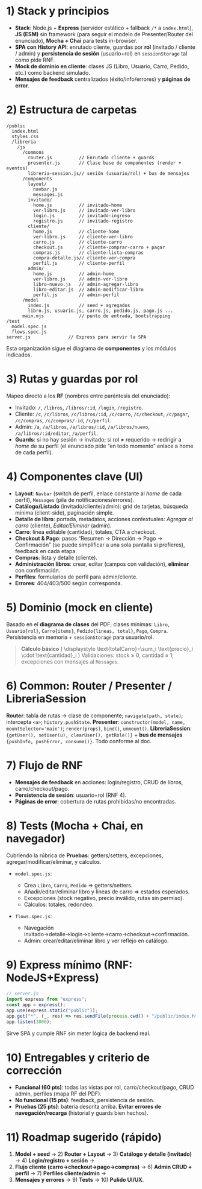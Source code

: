 # 1) Stack y principios

- **Stack**: Node.js + **Express** (servidor estático + fallback `/*` a `index.html`), **JS (ESM)** sin framework (para seguir el modelo de Presenter/Router del enunciado), **Mocha + Chai** para tests in-browser.
- **SPA con History API**: enrutado cliente, guardas por **rol** (invitado / cliente / admin) y **persistencia de sesión** (usuario+rol) en `sessionStorage` tal como pide RNF.
- **Mock de dominio en cliente**: clases JS (Libro, Usuario, Carro, Pedido, etc.) como backend simulado.
- **Mensajes de feedback** centralizados (éxito/info/errores) y **páginas de error**.

# 2) Estructura de carpetas

```
/public
  index.html
  styles.css
  /libreria
    /js
      /commons
        router.js          // Enrutado cliente + guards
        presenter.js       // Clase base de componentes (render + eventos)
        libreria-session.js// sesión (usuario/rol) + bus de mensajes
      /components
        layout/
          navbar.js
          messages.js
        invitado/
          home.js          // invitado-home
          ver-libro.js     // invitado-ver-libro
          login.js         // invitado-ingreso
          registro.js      // invitado-registro
        cliente/
          home.js          // cliente-home
          ver-libro.js     // cliente-ver-libro
          carro.js         // cliente-carro
          checkout.js      // cliente-comprar-carro + pagar
          compras.js       // cliente-lista-compras
          compra-detalle.js// cliente-ver-compra
          perfil.js        // cliente-perfil
        admin/
          home.js          // admin-home
          ver-libro.js     // admin-ver-libro
          libro-nuevo.js   // admin-agregar-libro
          libro-editar.js  // admin-modificar-libro
          perfil.js        // admin-perfil
      /model
        index.js           // seed + agregados
        libro.js, usuario.js, carro.js, pedido.js, pago.js ...
      main.mjs             // punto de entrada, bootstrapping
/test
  model.spec.js
  flows.spec.js
server.js              // Express para servir la SPA
```

Esta organización sigue el diagrama de **componentes** y los módulos indicados.

# 3) Rutas y guardas por rol

Mapeo directo a los **RF** (nombres entre paréntesis del enunciado):

- Invitado: `/`, `/libros`, `/libros/:id`, `/login`, `/registro`.
- Cliente: `/c`, `/c/libros`, `/c/libros/:id`, `/c/carro`, `/c/checkout`, `/c/pagar`, `/c/compras`, `/c/compras/:id`, `/c/perfil`.
- Admin: `/a`, `/a/libros`, `/a/libros/:id`, `/a/libros/nuevo`, `/a/libros/:id/editar`, `/a/perfil`.
- **Guards**: si no hay sesión → invitado; si rol ≠ requerido → redirigir a _home_ de su perfil (el enunciado pide “en todo momento” enlace a home de cada perfil).

# 4) Componentes clave (UI)

- **Layout**: `Navbar` (switch de perfil, enlace constante al _home_ de cada perfil), `Messages` (pila de notificaciones/errores).
- **Catálogo/Listado** (invitado/cliente/admin): grid de tarjetas, búsqueda mínima (client-side), paginación simple.
- **Detalle de libro**: portada, metadatos, acciones contextuales: _Agregar al carro_ (cliente), _Editar/Eliminar_ (admin).
- **Carro**: línea editable (cantidad), totales, CTA a checkout.
- **Checkout & Pago**: pasos “Resumen → Dirección → Pago → Confirmación” (se puede simplificar a una sola pantalla si prefieres), feedback en cada etapa.
- **Compras**: lista y detalle (cliente).
- **Administración libros**: crear, editar (campos con validación), **eliminar** con confirmación.
- **Perfiles**: formularios de perfil para admin/cliente.
- **Errores**: 404/403/500 según corresponda.

# 5) Dominio (mock en cliente)

Basado en el **diagrama de clases** del PDF; clases mínimas: `Libro`, `Usuario{rol}`, `Carro{items}`, `Pedido{lineas, total}`, `Pago`, `Compra`. Persistencia en memoria + `sessionStorage` para usuario/rol.

> **Cálculo básico**
> ( \displaystyle \text{totalCarro}=\sum_i \text{precio}\_i \cdot \text{cantidad}\_i )
> Validaciones: stock ≥ 0, cantidad ≥ 1; excepciones con mensajes al `Messages`.

# 6) Common: Router / Presenter / LibreriaSession

**Router**: tabla de rutas → clase de componente; `navigate(path, state)`; intercepta `<a>`; `history.pushState`.
**Presenter**: `constructor(model, name, mountSelector='main')`; `render(props)`, `bind()`, `unmount()`.
**LibreriaSession**: `{getUser(), setUser(u), clearUser(), getRole()}` + **bus de mensajes** `{pushInfo, pushError, consume()}`. Todo conforme al doc.

# 7) Flujo de RNF

- **Mensajes de feedback** en acciones: login/registro, CRUD de libros, carro/checkout/pago.
- **Persistencia de sesión**: usuario+rol (RNF 4).
- **Páginas de error**: cobertura de rutas prohibidas/no encontradas.

# 8) Tests (Mocha + Chai, en navegador)

Cubriendo la rúbrica de **Pruebas**: getters/setters, excepciones, agregar/modificar/eliminar, y cálculos.

- `model.spec.js`:

  - Crea `Libro`, `Carro`, `Pedido` ⇒ getters/setters.
  - Añadir/editar/eliminar libro y líneas de carro ⇒ estados esperados.
  - Excepciones (stock negativo, precio inválido, rutas sin permiso).
  - Cálculos: totales, redondeo.

- `flows.spec.js`:

  - Navegación invitado→detalle→login→cliente→carro→checkout→confirmación.
  - Admin: crear/editar/eliminar libro y ver reflejo en catálogo.

# 9) Express mínimo (RNF: NodeJS+Express)

```js
// server.js
import express from "express";
const app = express();
app.use(express.static("public"));
app.get("*", (_, res) => res.sendFile(process.cwd() + "/public/index.html"));
app.listen(3000);
```

Sirve SPA y cumple RNF sin meter lógica de backend real.

# 10) Entregables y criterio de corrección

- **Funcional (60 pts)**: todas las vistas por rol, carro/checkout/pago, CRUD admin, perfiles (mapa RF del PDF).
- **No funcional (15 pts)**: feedback, persistencia de sesión.
- **Pruebas (25 pts)**: batería descrita arriba. **Evitar errores de navegación/recarga** (historial y guards bien hechos).

# 11) Roadmap sugerido (rápido)

1. **Model + seed** → 2) **Router + Layout** → 3) **Catálogo y detalle (invitado)** → 4) **Login/registro + sesión** →
2. **Flujo cliente (carro→checkout→pago→compras)** → 6) **Admin CRUD + perfil** → 7) **Perfiles cliente/admin** →
3. **Mensajes y errores** → 9) **Tests** → 10) **Pulido UI/UX**.
